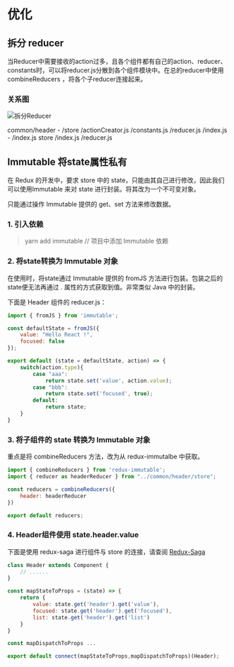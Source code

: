 # 优化

## 拆分 reducer

当Reducer中需要接收的action过多，且各个组件都有自己的action、reducer、constants时，可以将reducer.js分散到各个组件模块中。在总的reducer中使用 combineReducers ，将各个子reducer连接起来。

### 关系图

![拆分Reducer](https://koral-home.oss-cn-beijing.aliyuncs.com/blog/Reducer%E6%8B%86%E5%88%86.jpg)

common/header
    - /store
        /actionCreator.js
        /constants.js
        /reducer.js
        /index.js
    - /index.js
store
    /index.js
    /reducer.js

## Immutable 将state属性私有

在 Redux 的开发中，要求 store 中的 state，只能由其自己进行修改，因此我们可以使用Immutable 来对 state 进行封装。将其改为一个不可变对象。

只能通过操作 Immutable 提供的 get、set 方法来修改数据。

### 1. 引入依赖

> yarn add immutable // 项目中添加 Immutable 依赖

### 2. 将state转换为 Immutable 对象

在使用时，将state通过 Immutable 提供的 fromJS 方法进行包装。包装之后的state便无法再通过 . 属性的方式获取到值。非常类似 Java 中的封装。

下面是 Header 组件的 reducer.js：

```js
import { fromJS } from 'immutable';

const defaultState = fromJS({
    value: "Hello React !",
    focused: false
});

export default (state = defaultState, action) => {
    switch(action.type){
        case "aaa":
            return state.set('value', action.value);
        case "bbb":
            return state.set('focused', true);
        default:
            return state;
    }
}
```

### 3. 将子组件的 state 转换为 Immutable 对象

重点是将 combineReducers 方法，改为从 redux-immutalbe 中获取。

```js
import { combineReducers } from 'redux-immutable';
import { reducer as headerReducer } from "../common/header/store";

const reducers = combineReducers({
    header: headerReducer
})

export default reducers;
```

### 4. Header组件使用 state.header.value

下面是使用 redux-saga 进行组件与 store 的连接，请查阅 [Redux-Saga](www.xx.cc)

```js
class Header extends Component {
    // ......
}

const mapStateToProps = (state) => {
    return {
        value: state.get('header').get('value'),
        focused: state.get('header').get('focused'),
        list: state.get('header').get('list')
    }
}

const mapDispatchToProps ...

export default connect(mapStateToProps,mapDispatchToProps)(Header);
```